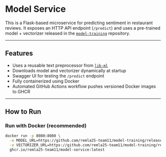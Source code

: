 # Model Service

This is a Flask-based microservice for predicting sentiment in restaurant reviews. It exposes an HTTP API endpoint (`/predict`) and uses a pre-trained model + vectorizer released in the [`model-training`](https://github.com/remla25-team11/model-training) repository.

---

## Features

- Uses a reusable text preprocessor from [`lib-ml`](https://github.com/remla25-team11/lib-ml)
- Downloads model and vectorizer dynamically at startup
- Swagger UI for testing the `/predict` endpoint
- Fully containerized using Docker
- Automated GitHub Actions workflow pushes versioned Docker images to GHCR

---

## How to Run

### Run with Docker (recommended)

```bash
docker run -p 8080:8080 \
  -e MODEL_URL=https://github.com/remla25-team11/model-training/releases/download/v0.0.1/c2_Classifier_Sentiment_Model \
  -e VECTORIZER_URL=https://github.com/remla25-team11/model-training/releases/download/v0.0.1/c1_BoW_Sentiment_Model.pkl \
  ghcr.io/remla25-team11/model-service:latest
